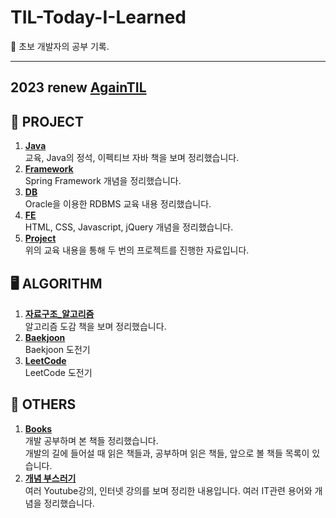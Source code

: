 # TIL-Today-I-Learned
:memo: 초보 개발자의 공부 기록.

---
2023 renew
**[AgainTIL](https://github.com/thdqudgns/TIL-Today-I-Learned/tree/main/AgainTIL)**
---

## 🎯 PROJECT
1. **[Java](https://github.com/thdqudgns/TIL-Today-I-Learned/tree/main/Java)**   
교육, Java의 정석, 이펙티브 자바 책을 보며 정리했습니다.
2. **[Framework](https://github.com/thdqudgns/TIL-Today-I-Learned/tree/main/Framework)**   
Spring Framework 개념을 정리했습니다.
3. **[DB](https://github.com/thdqudgns/TIL-Today-I-Learned/tree/main/DB)**   
Oracle을 이용한 RDBMS 교육 내용 정리했습니다.
4. **[FE](https://github.com/thdqudgns/TIL-Today-I-Learned/tree/main/Front_end)**   
HTML, CSS, Javascript, jQuery 개념을 정리했습니다.
5. **[Project](https://github.com/thdqudgns/portfolio)**   
위의 교육 내용을 통해 두 번의 프로젝트를 진행한 자료입니다.


## 🖥️ ALGORITHM
1. **[자료구조_알고리즘](https://github.com/thdqudgns/TIL-Today-I-Learned/tree/main/%EC%9E%90%EB%A3%8C%EA%B5%AC%EC%A1%B0_%EC%95%8C%EA%B3%A0%EB%A6%AC%EC%A6%98)**   
알고리즘 도감 책을 보며 정리했습니다.      
2. **[Baekjoon](https://github.com/thdqudgns/Baekjoon)**   
Baekjoon 도전기
3. **[LeetCode](https://github.com/thdqudgns/LeetCode)**   
LeetCode 도전기


## 🍞 OTHERS
1. **[Books](https://github.com/thdqudgns/TIL-Today-I-Learned/tree/main/books)**   
개발 공부하며 본 책들 정리했습니다.   
개발의 길에 들어설 때 읽은 책들과, 공부하며 읽은 책들, 앞으로 볼 책들 목록이 있습니다.
2. **[개념 부스러기](https://github.com/thdqudgns/TIL-Today-I-Learned/tree/main/%EA%B0%9C%EB%85%90%20%EB%B6%80%EC%8A%A4%EB%9F%AC%EA%B8%B0)**   
여러 Youtube강의, 인터넷 강의를 보며 정리한 내용입니다. 여러 IT관련 용어와 개념을 정리했습니다.
